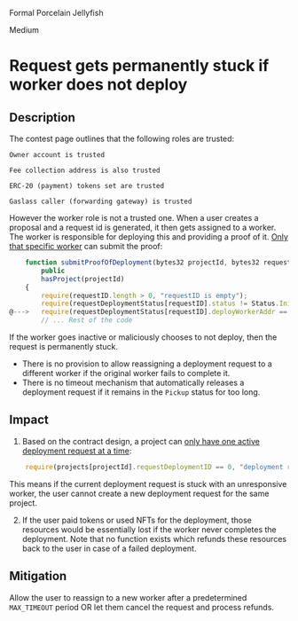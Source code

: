 Formal Porcelain Jellyfish

Medium

# Request gets permanently stuck if worker does not deploy

## Description
The contest page outlines that the following roles are trusted:
```text
Owner account is trusted

Fee collection address is also trusted

ERC-20 (payment) tokens set are trusted

Gaslass caller (forwarding gateway) is trusted
```

However the worker role is not a trusted one. When a user creates a proposal and a request id is generated, it then gets assigned to a worker. The worker is responsible for deploying this and providing a proof of it. [Only that specific worker](https://github.com/sherlock-audit/2025-03-crestal-network/blob/main/crestal-omni-contracts/src/BlueprintCore.sol#L590) can submit the proof:
```js
    function submitProofOfDeployment(bytes32 projectId, bytes32 requestID, string memory proofBase64)
        public
        hasProject(projectId)
    {
        require(requestID.length > 0, "requestID is empty");
        require(requestDeploymentStatus[requestID].status != Status.Init, "requestID does not exist");
@--->   require(requestDeploymentStatus[requestID].deployWorkerAddr == msg.sender, "Wrong worker address");
        // ... Rest of the code
```

If the worker goes inactive or maliciously chooses to not deploy, then the request is permanently stuck. 
- There is no provision to allow reassigning a deployment request to a different worker if the original worker fails to complete it.
- There is no timeout mechanism that automatically releases a deployment request if it remains in the `Pickup` status for too long.

## Impact
1. Based on the contract design, a project can [only have one active deployment request at a time](https://github.com/sherlock-audit/2025-03-crestal-network/blob/main/crestal-omni-contracts/src/BlueprintCore.sol#L302):
```js
    require(projects[projectId].requestDeploymentID == 0, "deployment requestID already exists");
```
This means if the current deployment request is stuck with an unresponsive worker, the user cannot create a new deployment request for the same project.

2. If the user paid tokens or used NFTs for the deployment, those resources would be essentially lost if the worker never completes the deployment. Note that no function exists which refunds these resources back to the user in case of a failed deployment.

## Mitigation 
Allow the user to reassign to a new worker after a predetermined `MAX_TIMEOUT` period OR let them cancel the request and process refunds.